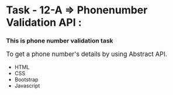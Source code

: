 # Task - 12-A => Phonenumber Validation API :

<h3>This is phone number validation task</h3>
<p style="font-size:17px;">To get a phone number's details by using <a href="https://www.abstractapi.com/api/phone-validation-api" style="text-decoration: none;" target="_new">Abstract</a> API.</P>

<ul>
<li>HTML</li>
<li>CSS</li>
<li>Bootstrap</li>
<li>Javascript</li>
</ul>
